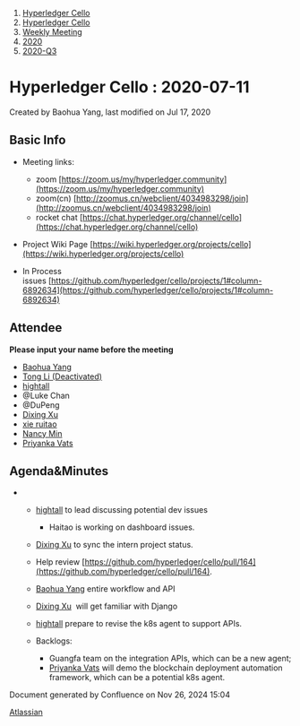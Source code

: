 1. [Hyperledger Cello](index.html)
2. [Hyperledger Cello](Hyperledger-Cello_21659650.html)
3. [Weekly Meeting](Weekly-Meeting_21659700.html)
4. [2020](2020_45350984.html)
5. [2020-Q3](2020-Q3_21660331.html)

# Hyperledger Cello : 2020-07-11

Created by Baohua Yang, last modified on Jul 17, 2020

## Basic Info

- Meeting links:
  
  - zoom [https://zoom.us/my/hyperledger.community](https://zoom.us/my/hyperledger.community)
  - zoom(cn) [http://zoomus.cn/webclient/4034983298/join](http://zoomus.cn/webclient/4034983298/join)
  - rocket chat [https://chat.hyperledger.org/channel/cello](https://chat.hyperledger.org/channel/cello)
- Project Wiki Page [https://wiki.hyperledger.org/projects/cello](https://wiki.hyperledger.org/projects/cello)
- In Process issues [https://github.com/hyperledger/cello/projects/1#column-6892634](https://github.com/hyperledger/cello/projects/1#column-6892634)

## Attendee

**Please input your name before the meeting** 

- [Baohua Yang](https://lf-hyperledger.atlassian.net/wiki/people/557058:17d87dbf-05fe-4c1b-84cf-fd69f7fcbb20?ref=confluence)
- [Tong Li (Deactivated)](https://lf-hyperledger.atlassian.net/wiki/people/712020:7579aadb-a578-4296-b576-84509b88eb92?ref=confluence)
- [hightall](https://lf-hyperledger.atlassian.net/wiki/people/70121:e9c4e0e0-079d-423a-b406-d1bcab2e0194?ref=confluence)
- @Luke Chan
- @DuPeng
- [Dixing Xu](https://lf-hyperledger.atlassian.net/wiki/people/557058:cd50c900-e1ff-4489-b6ea-bbeeced4eb6d?ref=confluence)
- [xie ruitao](https://lf-hyperledger.atlassian.net/wiki/people/712020:cace9683-5e46-440f-b1f2-7b9ce2c2bd7c?ref=confluence)
- [Nancy Min](https://lf-hyperledger.atlassian.net/wiki/people/5cf6a5fc8ba9c50f2f945adf?ref=confluence)
- [Priyanka Vats](https://lf-hyperledger.atlassian.net/wiki/people/712020:8d8b9ed9-e61a-430a-a1ab-018cc1e40e53?ref=confluence)

## Agenda&amp;Minutes

- - [hightall](https://lf-hyperledger.atlassian.net/wiki/people/70121:e9c4e0e0-079d-423a-b406-d1bcab2e0194?ref=confluence) to lead discussing potential dev issues
    
    - Haitao is working on dashboard issues.
  - [Dixing Xu](https://lf-hyperledger.atlassian.net/wiki/people/557058:cd50c900-e1ff-4489-b6ea-bbeeced4eb6d?ref=confluence) to sync the intern project status.
  - Help review [https://github.com/hyperledger/cello/pull/164](https://github.com/hyperledger/cello/pull/164).
  - [Baohua Yang](https://lf-hyperledger.atlassian.net/wiki/people/557058:17d87dbf-05fe-4c1b-84cf-fd69f7fcbb20?ref=confluence) entire workflow and API
  - [Dixing Xu](https://lf-hyperledger.atlassian.net/wiki/people/557058:cd50c900-e1ff-4489-b6ea-bbeeced4eb6d?ref=confluence)  will get familiar with Django
  - [hightall](https://lf-hyperledger.atlassian.net/wiki/people/70121:e9c4e0e0-079d-423a-b406-d1bcab2e0194?ref=confluence) prepare to revise the k8s agent to support APIs.
  - Backlogs:
    
    - Guangfa team on the integration APIs, which can be a new agent;
    - [Priyanka Vats](https://lf-hyperledger.atlassian.net/wiki/people/712020:8d8b9ed9-e61a-430a-a1ab-018cc1e40e53?ref=confluence) will demo the blockchain deployment automation framework, which can be a potential k8s agent.

Document generated by Confluence on Nov 26, 2024 15:04

[Atlassian](http://www.atlassian.com/)
